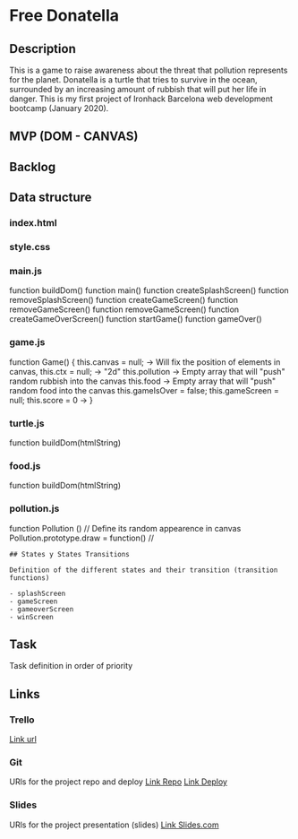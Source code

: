 # Free Donatella

## Description
This is a game to raise awareness about the threat that pollution represents for the planet. Donatella is a turtle that tries to survive in the ocean, surrounded by an increasing amount of rubbish that will put her life in danger. This is my first project of Ironhack Barcelona web development bootcamp (January 2020).


## MVP (DOM - CANVAS)



## Backlog


## Data structure

### index.html

### style.css

### main.js
function buildDom()
function main()
function createSplashScreen()
function removeSplashScreen()
function createGameScreen()
function removeGameScreen()
function removeGameScreen()
function createGameOverScreen()
function startGame()
function gameOver()

### game.js
function Game() {
this.canvas = null; -> Will fix the position of elements in canvas,
this.ctx = null; -> "2d"
this.pollution -> Empty array that will "push" random rubbish into the canvas
this.food -> Empty array that will "push" random food into the canvas
this.gameIsOver = false;
this.gameScreen = null;
this.score = 0 ->
}

### turtle.js
function buildDom(htmlString)

### food.js
function buildDom(htmlString)

### pollution.js
function Pollution () // Define its random appearence in canvas
Pollution.prototype.draw = function() //
```
## States y States Transitions

Definition of the different states and their transition (transition functions)

- splashScreen
- gameScreen
- gameoverScreen
- winScreen
```

## Task
Task definition in order of priority


## Links


### Trello
[Link url](https://trello.com)


### Git
URls for the project repo and deploy
[Link Repo](http://github.com)
[Link Deploy](http://github.com)


### Slides
URls for the project presentation (slides)
[Link Slides.com](http://slides.com)